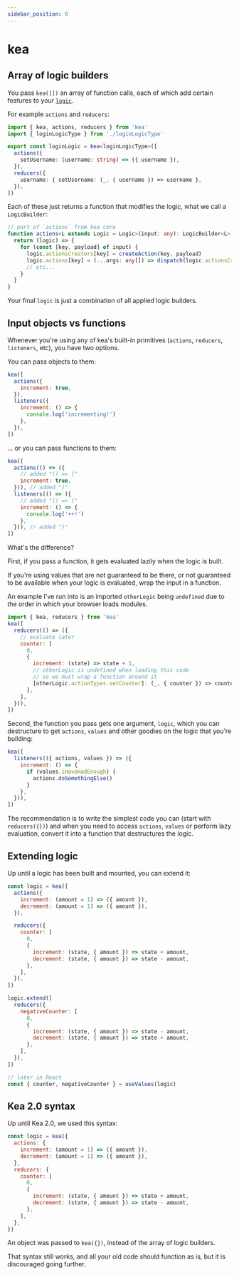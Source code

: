 ```yaml
---
sidebar_position: 0
---
```


# kea

## Array of logic builders

You pass `kea([])` an array of function calls, each of which add certain features to your [`logic`](/docs/meta/logic).

For example `actions` and `reducers`:

```ts
import { kea, actions, reducers } from 'kea'
import { loginLogicType } from './loginLogicType'

export const loginLogic = kea<loginLogicType>([
  actions({
    setUsername: (username: string) => ({ username }),
  }),
  reducers({
    username: { setUsername: (_, { username }) => username },
  }),
])
```

Each of these just returns a function that modifies the logic, what we call a `LogicBuilder`:

```ts
// part of `actions` from kea core
function actions<L extends Logic = Logic>(input: any): LogicBuilder<L> {
  return (logic) => {
    for (const [key, payload] of input) {
      logic.actionsCreators[key] = createAction(key, payload)
      logic.actions[key] = (...args: any[]) => dispatch(logic.actionsCreators[key](...args))
      // etc...
    }
  }
}
```

Your final `logic` is just a combination of all applied logic builders.

## Input objects vs functions

Whenever you're using any of kea's built-in primitives (`actions`, `reducers`, `listeners`, etc),
you have two options.

You can pass objects to them:

```javascript
kea([
  actions({
    increment: true,
  }),
  listeners({
    increment: () => {
      console.log('incrementing!')
    },
  }),
])
```

... or you can pass functions to them:

```javascript
kea([
  actions(() => ({
    // added "() => ("
    increment: true,
  })), // added ")"
  listeners(() => ({
    // added "() => ("
    increment: () => {
      console.log('++!')
    },
  })), // added ")"
])
```

What's the difference?

First, if you pass a function, it gets evaluated lazily when the logic is built.

If you're using values that are not guaranteed to be there, or not guaranteed to be available when your logic is evaluated,
wrap the input in a function. 

An example I've run into is an imported `otherLogic` being `undefined` due to the order in which your browser loads modules. 

```javascript
import { kea, reducers } from 'kea'
kea([
  reducers(() => ({
    // evaluate later
    counter: [
      0,
      {
        increment: (state) => state + 1,
        // otherLogic is undefined when loading this code
        // so we must wrap a function around it
        [otherLogic.actionTypes.setCounter]: (_, { counter }) => counter,
      },
    ],
  })),
])
```

Second, the function you pass gets one argument, `logic`, which you
can destructure to get `actions`, `values` and other goodies on the logic that you're building:

```javascript
kea([
  listeners(({ actions, values }) => ({
    increment: () => {
      if (values.iHaveHadEnough) {
        actions.doSomethingElse()
      }
    },
  })),
])
```

The recommendation is to write the simplest code you can (start with `reducers({})`)
and when you need to access `actions`, `values` or perform lazy evaluation, convert it into
a function that destructures the logic.

## Extending logic

Up until a logic has been built and mounted, you can extend it:

```javascript
const logic = kea([
  actions({
    increment: (amount = 1) => ({ amount }),
    decrement: (amount = 1) => ({ amount }),
  }),

  reducers({
    counter: [
      0,
      {
        increment: (state, { amount }) => state + amount,
        decrement: (state, { amount }) => state - amount,
      },
    ],
  }),
])

logic.extend([
  reducers({
    negativeCounter: [
      0,
      {
        increment: (state, { amount }) => state - amount,
        decrement: (state, { amount }) => state + amount,
      },
    ],
  }),
])

// later in React
const { counter, negativeCounter } = useValues(logic)
```

## Kea 2.0 syntax

Up until Kea 2.0, we used this syntax:

```javascript
const logic = kea({
  actions: {
    increment: (amount = 1) => ({ amount }),
    decrement: (amount = 1) => ({ amount }),
  },
  reducers: {
    counter: [
      0,
      {
        increment: (state, { amount }) => state + amount,
        decrement: (state, { amount }) => state - amount,
      },
    ],
  },
})
```

An object was passed to `kea({})`, instead of the array of logic builders. 

That syntax still works, and all your old code should function as is, but it is discouraged going further.
